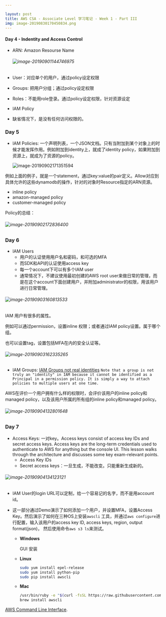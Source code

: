 ```yaml
---

layout: post
title: AWS CSA - Associate Level 学习笔记 - Week 1 - Part III
img: image-20190830170450834.png
---
```


#### Day 4 - Indentity and Access Control

- ARN: Amazon Resourse Name

  ###### ![image-20190901144746975](../assets/img/image-20190901144746975.png)

- User：对应单个的用户，通过policy设定权限
- Groups: 把用户分组；通过policy设定权限
- Roles：不能用role登录。通过policy设定权限，针对资源设定
- IAM Policy
- 缺省情况下，是没有任何访问权限的。

### Day 5

- IAM Policies: 一个声明列表，一个JSON文档。只有当附加到某个对象上的时候才能发挥作用。例如附加到identity上，就成了identity policy，如果附加到资源上，就成为了资源的policy。

  

  ![image-20190902171351594](../assets/img/image-20190902171351594.png)



例如上面的例子，就是一个statement，通过key:value的pair定义。Allow对应到具体允许的这些dynamodb的操作，针对的对象时Resource指定的ARN资源。

- inline policy
- amazon-managed policy
- customer-managed policy

Policy的总结：

###### ![image-20190902172836400](../assets/img/image-20190902172836400.png)

### Day 6

- IAM Users
  - 用户的认证使用用户名和密码，和可选的MFA
  - 而SDK和API的认证使用access key
  - 每一个account下可以有多个IAM user
  - 通常情况下，不建议使用最初创建的AWS root user来做日常的管理，而是在这个account下面创建用户，并附加administrator的权限，用该用户进行日常管理。

###### ![image-20190903160813533](../assets/img/image-20190903160813533.png)

IAM 用户有很多的属性。

例如可以通过permission，设置inline 权限；或者通过IAM policy设置。属于哪个组。

也可以设置tag，设置包括MFA在内的安全认证等。

###### ![image-20190903162335265](../assets/img/image-20190903162335265.png)

- IAM Groups: [IAM Groups not real identities](https://docs.aws.amazon.com/IAM/latest/UserGuide/id_groups.html) `Note that a group is not truly an "identity" in IAM because it cannot be identified as a Principal in a permission policy. It is simply a way to attach policies to multiple users at one time.`

AWS在评价一个用户拥有什么样的权限时，会评价该用户的inline policy和managed policy，以及该用户所属的所有组的inline policy和managed policy。

###### ![image-20190904132801648](../assets/img/image-20190904132801648.png)



### Day 7

- Access Keys: 一对key。Access keys consist of access key IDs and secret access keys. Access keys are the long-term credentials used to authenticate to AWS for anything but the console UI. This lesson walks through the architecture and discusses some key exam-relevant points.
  - Access Key IDs
  - Secret access keys：一旦生成，不能改变。只能重新生成新的。

###### ![image-20190904134123121](../assets/img/image-20190904134123121.png)

- IAM User的login URL可以定制，给一个容易记的名字，而不是用account id。

- 这一部分通过Demo演示了如何添加一个用户，并设置MFA，设置Access Key。然后演示了如何在三种OS上安装`awscli` 工具，并通过`aws configure`进行配置，输入该用户的access key ID, access keys, region, output format(json)， 然后使用命令`aws s3 ls`来测试。

  - **Windows**

    GUI 安装

  - **Linux**

    ```bash
    sudo yum install epel-release
    sudo yum install python-pip
    sudo pip install awscli
    ```

  - **Mac**

    ```bash
    /usr/bin/ruby -e "$(curl -fsSL https://raw.githubusercontent.com/Homebrew/install/master/install)"
    brew install awscli
    ```

[AWS Command Line Interface](https://aws.amazon.com/cli/).